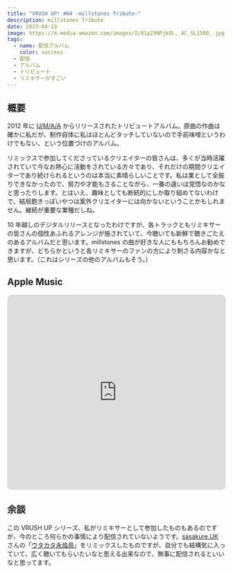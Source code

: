 ```yaml
---
title: "VRUSH UP! #04 -millstones Tribute-"
description: millstones Tribute
date: 2023-04-19
image: https://m.media-amazon.com/images/I/81pZ9NPjk9L._AC_SL1500_.jpg
tags:
  - name: 配信アルバム
    color: success
  - 配信
  - アルバム
  - トリビュート
  - リミキサーがすごい
---
```


## 概要

2012 年に [U/M/A/A](https://www.umaa.net/) からリリースされたトリビュートアルバム。原曲の作曲は確かに私だが、制作自体に私はほとんどタッチしていないので手前味噌というわけでもない、という位置づけのアルバム。

リミックスで参加してくださっているクリエイターの皆さんは、多くが当時活躍されていて今なお熱心に活動をされている方々であり、それだけの期間クリエイターであり続けられるというのは本当に素晴らしいことです。私は業として全振りできなかったので、努力や才能もさることながら、一番の違いは覚悟なのかなと思ったりします。とはいえ、趣味としても断続的にしか取り組めてないわけで、結局飽きっぽいやつは案外クリエイターには向かないということかもしれません。継続が重要な業種だしね。

10 年越しのデジタルリリースとなったわけですが、各トラックともリミキサーの皆さんの個性あふれるアレンジが施されていて、今聴いても新鮮で聴きごたえのあるアルバムだと思います。millstones の曲が好きな人にももちろんお勧めできますが、どちらかというと各リミキサーのファンの方により刺さる内容かなと思います。（これはシリーズの他のアルバムもそう。）

## Apple Music

<iframe allow="autoplay *; encrypted-media *; fullscreen *; clipboard-write" frameborder="0" height="450" style="width:100%;max-width:660px;overflow:hidden;border-radius:10px;" sandbox="allow-forms allow-popups allow-same-origin allow-scripts allow-storage-access-by-user-activation allow-top-navigation-by-user-activation" src="https://embed.music.apple.com/us/album/vrush-up-millstones-tribute/1682027541"></iframe>

## 余談

この VRUSH UP シリーズ、私がリミキサーとして参加したものもあるのですが、今のところ何らかの事情により配信されていないようです。[sasakure.UK](https://sasakure.uk.com/) さんの「[ウタカタ永焔鳥](https://www.nicovideo.jp/watch/sm9900322)」をリミックスしたものですが、自分でも結構気に入っていて、広く聴いてもらいたいなと思える出来なので、無事に配信されるといいなと思ってます。
